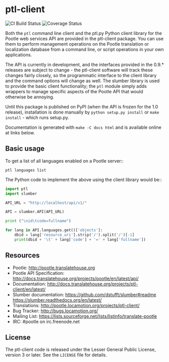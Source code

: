 ptl-client
==========

![CI Build Status](https://travis-ci.org/dupuy/ptl-client.png?branch=master)
![Coverage Status](https://coveralls.io/repos/dupuy/ptl-client/badge.png?branch=master)

Both the ``ptl`` command line client and the ptl.py Python client library
for the Pootle web services API are provided in the ptl-client package.
You can use them to perform management operations on the Pootle
translation or localization database from a command line, or script
operations in your own applications.

The API is currently in development, and the interfaces provided in the
0.9.* releases are subject to change - the ptl-client software will track
these changes fairly closely, so the programmatic interface to the client
library and the command options will change as well.  The slumber library
is used to provide the basic client functionality; the ``ptl`` module
simply adds wrappers to manage specific aspects of the Pootle API that
would otherwise be annoying.

Until this package is published on PyPI (when the API is frozen for the
1.0 release), installation is done manually by ``python setup.py install``
or ``make install`` - which runs setup.py.

Documentation is generated with ``make -C docs html`` and is available
online at links below.

Basic usage
-----------

To get a list of all languages enabled on a Pootle server::

    ptl languages list

The Python code to implement the above using the client library would be::

```python
import ptl
import slumber

API_URL = "http://localhost/api/v1/"

API = slumber.API(API_URL)

print ("\nid\tcode=fullname")

for lang in API.languages.get()['objects']:
    dbid = lang['resource_uri'].strip('/').split('/')[-1]
    print(dbid + '\t' + lang['code'] + '=' + lang['fullname'])

```

Resources
---------

- Pootle: <http://pootle.translatehouse.org>
- Pootle API Specification:
  <http://docs.translatehouse.org/projects/pootle/en/latest/api/>
- Documentation:
  <http://docs.translatehouse.org/projects/ptl-client/en/latest/>
- Slumber documentation:
  <https://github.com/dstufft/slumber#readme>
  <https://slumber.readthedocs.org/en/latest/>
- Translations: <http://pootle.locamotion.org/projects/ptl-client/>
- Bug Tracker: <http://bugs.locamotion.org/>
- Mailing List:
  <https://lists.sourceforge.net/lists/listinfo/translate-pootle>
- IRC: #pootle on irc.freenode.net

License
-------

The ptl-client code is released under the Lesser General Public License,
version 3 or later.  See the ``LICENSE`` file for details.
